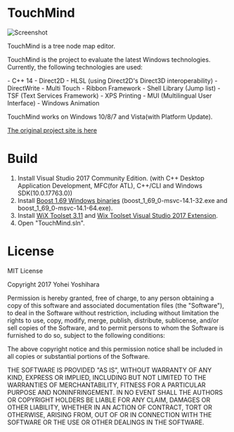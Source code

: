 TouchMind
=========
![Screenshot](/blob/master/screenshots/blob/master/screenshot_small1.png?raw=true "screenshot")

TouchMind is a tree node map editor.

<p>TouchMind is the project to evaluate the latest Windows technologies. Currently, the following technologies are used:</p>
- C++ 14
- Direct2D
- HLSL (using Direct2D's Direct3D interoperability)
- DirectWrite
- Multi Touch
- Ribbon Framework
- Shell Library (Jump list)
- TSF (Text Services Framework)
- XPS Printing
- MUI (Multilingual User Interface)
- Windows Animation

TouchMind works on Windows 10/8/7 and Vista(with Platform Update).

[The original project site is here](http://touchmind.codeplex.com)

# Build

1. Install Visual Studio 2017 Community Edition. (with C++ Desktop Application Development, MFC(for ATL), C++/CLI and Windows SDK(10.0.17763.0))
2. Install [Boost 1.69 Windows binaries](https://sourceforge.net/projects/boost/files/boost-binaries/1.69.0/)
   (boost_1_69_0-msvc-14.1-32.exe and boost_1_69_0-msvc-14.1-64.exe).
3. Install [WiX Toolset 3.11](http://wixtoolset.org/) and [Wix Toolset Visual Studio 2017 Extension](https://marketplace.visualstudio.com/items?itemName=RobMensching.WixToolsetVisualStudio2017Extension).
4. Open "TouchMind.sln".

# License

MIT License

Copyright 2017 Yohei Yoshihara

Permission is hereby granted, free of charge, to any person obtaining a copy of this software and associated documentation files (the "Software"), to deal in the Software without restriction, including without limitation the rights to use, copy, modify, merge, publish, distribute, sublicense, and/or sell copies of the Software, and to permit persons to whom the Software is furnished to do so, subject to the following conditions:

The above copyright notice and this permission notice shall be included in all copies or substantial portions of the Software.

THE SOFTWARE IS PROVIDED "AS IS", WITHOUT WARRANTY OF ANY KIND, EXPRESS OR IMPLIED, INCLUDING BUT NOT LIMITED TO THE WARRANTIES OF MERCHANTABILITY, FITNESS FOR A PARTICULAR PURPOSE AND NONINFRINGEMENT. IN NO EVENT SHALL THE AUTHORS OR COPYRIGHT HOLDERS BE LIABLE FOR ANY CLAIM, DAMAGES OR OTHER LIABILITY, WHETHER IN AN ACTION OF CONTRACT, TORT OR OTHERWISE, ARISING FROM, OUT OF OR IN CONNECTION WITH THE SOFTWARE OR THE USE OR OTHER DEALINGS IN THE SOFTWARE.
